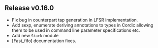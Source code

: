 ## Release v0.16.0

* Fix bug in counterpart tap generation in LFSR implementation.
* Add sexp, enumerate deriving annotations to types in Cordic allowing them to
  be used in command line parameter specifications etc.
* Add new `Stack` module
* [Fast_fifo] documentation fixes.
